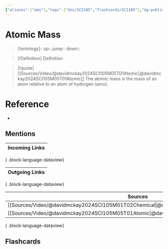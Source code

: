 ```yaml
---
{"aliases":["amu"],"tags":["Uni/SCI105","flashcards/SCI105"],"dg-publish":true,"permalink":"/cards/atomic-mass/","dgPassFrontmatter":true}
---
```


# Atomic Mass

> [!ontology]-
> up:: 
> jump:: 
> down:: 

> [!Definition] Definition

> [!quote] [[Sources/Video/@davidmckay2024SCI105M05T01Atomic\|@davidmckay2024SCI105M05T01Atomic]]
> The atomic mass is the mass of an atom relative to an atom of hydrogen (amu).

# Reference

- 

## Mentions

| Incoming Links |
| -------------- |

{ .block-language-dataview}

| Outgoing Links |
| -------------- |

{ .block-language-dataview}

| Sources                                                                                       |
| --------------------------------------------------------------------------------------------- |
| [[Sources/Video/@davidmckay2024SCI105M01T02Chemical\|@davidmckay2024SCI105M01T02Chemical]] |
| [[Sources/Video/@davidmckay2024SCI105M05T01Atomic\|@davidmckay2024SCI105M05T01Atomic]]     |

{ .block-language-dataview}

## Flashcards